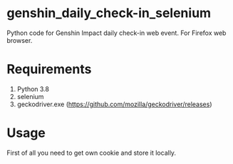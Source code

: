 # genshin_daily_check-in_selenium
Python code for Genshin Impact daily check-in web event. For Firefox web browser.

# Requirements
1. Python 3.8
2. selenium
3. geckodriver.exe (https://github.com/mozilla/geckodriver/releases)

# Usage
First of all you need to get own cookie and store it locally.
